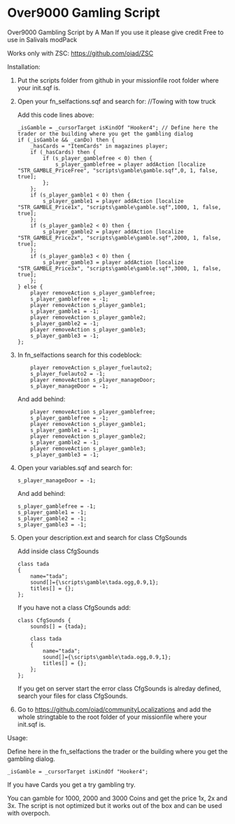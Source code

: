 # Over9000 Gamling Script

Over9000 Gambling Script by A Man
If you use it please give credit
Free to use in Salivals modPack

Works only with ZSC: https://github.com/oiad/ZSC

Installation:

1.	Put the scripts folder from github in your missionfile root folder where your init.sqf is.
2.	Open your fn_selfactions.sqf and search for: //Towing with tow truck

	Add this code lines above:
	```
	_isGamble = _cursorTarget isKindOf "Hooker4"; // Define here the trader or the building where you get the gambling dialog
	if (_isGamble && _canDo) then {
		_hasCards = "ItemCards" in magazines player;
		if (_hasCards) then {
			if (s_player_gamblefree < 0) then {
				s_player_gamblefree = player addAction [localize "STR_GAMBLE_PriceFree", "scripts\gamble\gamble.sqf",0, 1, false, true];
			};
		};	
		if (s_player_gamble1 < 0) then {
			s_player_gamble1 = player addAction [localize "STR_GAMBLE_Price1x", "scripts\gamble\gamble.sqf",1000, 1, false, true];
		};
		if (s_player_gamble2 < 0) then {
			s_player_gamble2 = player addAction [localize "STR_GAMBLE_Price2x", "scripts\gamble\gamble.sqf",2000, 1, false, true];
		};
		if (s_player_gamble3 < 0) then {
			s_player_gamble3 = player addAction [localize "STR_GAMBLE_Price3x", "scripts\gamble\gamble.sqf",3000, 1, false, true];
		};
	} else {
		player removeAction s_player_gamblefree;
		s_player_gamblefree = -1;
		player removeAction s_player_gamble1;
		s_player_gamble1 = -1;
		player removeAction s_player_gamble2;
		s_player_gamble2 = -1;
		player removeAction s_player_gamble3;
		s_player_gamble3 = -1;
	};
	```
3.	In fn_selfactions search for this codeblock: 	
	```
		player removeAction s_player_fuelauto2;
		s_player_fuelauto2 = -1;
		player removeAction s_player_manageDoor;
		s_player_manageDoor = -1;	
	```	
	And add behind:
	```
		player removeAction s_player_gamblefree;
		s_player_gamblefree = -1;
		player removeAction s_player_gamble1;
		s_player_gamble1 = -1;
		player removeAction s_player_gamble2;
		s_player_gamble2 = -1;
		player removeAction s_player_gamble3;
		s_player_gamble3 = -1;
	```	
4.	Open your variables.sqf and search for:
	```
	s_player_manageDoor = -1;
	```
	And add behind:
	```
	s_player_gamblefree = -1;
	s_player_gamble1 = -1;
	s_player_gamble2 = -1;
	s_player_gamble3 = -1;
	```
5.	Open your description.ext and search for class CfgSounds

	Add inside class CfgSounds 
	```
	class tada
	{
		name="tada";
		sound[]={\scripts\gamble\tada.ogg,0.9,1};
		titles[] = {};
	};
	```
	If you have not a class CfgSounds add:
	```
	class CfgSounds	{
		sounds[] = {tada};
		
		class tada
		{
			name="tada";
			sound[]={\scripts\gamble\tada.ogg,0.9,1};
			titles[] = {};
		};
	};
	```
	If you get on server start the error class CfgSounds is alreday defined, search your files for class CfgSounds.
	
6.	Go to https://github.com/oiad/communityLocalizations and add the whole stringtable to the root folder of your missionfile where your init.sqf is.

Usage:

Define here in the fn_selfactions the trader or the building where you get the gambling dialog.
	
	_isGamble = _cursorTarget isKindOf "Hooker4";
	
If you have Cards you get a try gambling try.

You can gamble for 1000, 2000 and 3000 Coins and get the price 1x, 2x and 3x. The script is not optimized but it works out of the box and can be used with overpoch.




	
